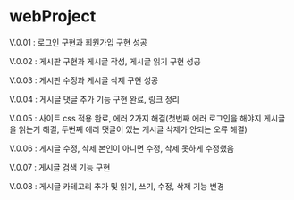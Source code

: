 # webProject
V.0.01 : 로그인 구현과 회원가입 구현 성공

V.0.02 : 게시판 구현과 게시글 작성, 게시글 읽기 구현 성공

V.0.03 : 게시판 수정과 게시글 삭제 구현 성공

V.0.04 : 게시글 댓글 추가 기능 구현 완료, 링크 정리

V.0.05 : 사이트 css 적용 완료, 에러 2가지 해결(첫번째 에러 로그인을 해야지 게시글을 읽는거 해결, 두번째 에러 댓글이 있는 게시글 삭제가 안되는 오류 해결)

V.0.06 : 게시글 수정, 삭제 본인이 아니면 수정, 삭제 못하게 수정했음

V.0.07 : 게시글 검색 기능 구현

V.0.08 : 게시글 카테고리 추가 및 읽기, 쓰기, 수정, 삭제 기능 변경
